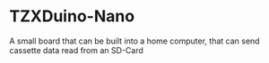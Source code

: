 # TZXDuino-Nano
A small board that can be built into a home computer, that can send cassette data read from an SD-Card
